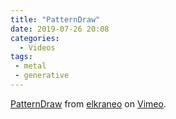```yaml
---
title: "PatternDraw"
date: 2019-07-26 20:08
categories:
  - Videos
tags:
 - metal
 - generative
---
```


<div style="padding:0 0 0 0;position:relative;"><iframe src="https://player.vimeo.com/video/350380175?autoplay=1&loop=1" style="position:absolute;top:0;left:0;width:100%;height:100%;" frameborder="0" allow="autoplay; fullscreen" allowfullscreen></iframe></div><script src="https://player.vimeo.com/api/player.js"></script>
<p><a href="https://vimeo.com/350380175">PatternDraw</a> from <a href="https://vimeo.com/elkraneo">elkraneo</a> on <a href="https://vimeo.com">Vimeo</a>.</p>